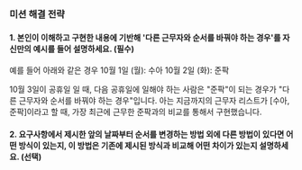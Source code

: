 ### 미션 해결 전략

#### 1. 본인이 이해하고 구현한 내용에 기반해 '다른 근무자와 순서를 바꿔야 하는 경우'를 자신만의 예시를 들어 설명하세요. (필수)

예를 들어 아래와 같은 경우
10월 1일 (월): 수아
10월 2일 (화): 준팍

10월 3일이 공휴일 일 때, 다음 공휴일에 일해야 하는 사람은 "준팍"이 되는 경우가 "다른 근무자와 순서를 바꿔야 하는 경우"입니다.
아는 지금까지의 근무자 리스트가 [수아, 준팍]이라고 할 때, 가장 최근에 근무한 준팍과의 비교를 통해서 구현했습니다.

#### 2. 요구사항에서 제시한 앞의 날짜부터 순서를 변경하는 방법 외에 다른 방법이 있다면 어떤 방식이 있는지, 이 방법은 기존에 제시된 방식과 비교해 어떤 차이가 있는지 설명하세요. (선택)

